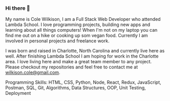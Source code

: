 ### Hi there 👋

My name is Cole Wilkison, I am a Full Stack Web Developer who attended Lambda School. I love programming projects, building new apps and learning about all things computers!  When I'm not on my laptop you can find me out on a hike or cooking up som vegan food.  Currently I am involved in personal projects and freelance work.

I was born and raised in Charlotte, North Carolina and currently live here as well.  After finishing Lambda School I am hoping for work in the Charlotte area.  I love living here and make a great team member to any project.  Please checkout my repositories and feel free to contact me at wilkison.cole@gmail.com.


Programming Skills: HTML, CSS, Python, Node, React, Redux, JavaScript, Postman, SQL, Git, Algorithms, Data Structures, OOP, Unit Testing, Deployment
